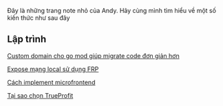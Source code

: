Đây là những trang note nhỏ của Andy. Hãy cùng mình tìm hiểu về một số kiến thức như sau đây

## Lập trình

[Custom domain cho go mod giúp migrate code đơn giản hơn](/Evergreen/custom-domain-cho-go-mod.md)

[Expose mạng local sử dụng FRP](/Evergreen/cai-dat-frp.md)

[Cách implement microfrontend](/Evergreen/cach-implement-microfrontend.md)

[Tại sao chọn TrueProfit](/Evergreen/tai-sao-chon-trueprofit.md)
